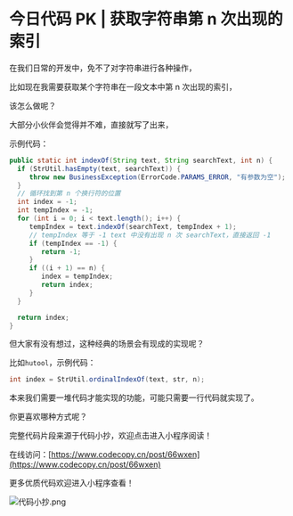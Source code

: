 # 今日代码 PK | 获取字符串第 n 次出现的索引

在我们日常的开发中，免不了对字符串进行各种操作，

比如现在我需要获取某个字符串在一段文本中第 n 次出现的索引，

该怎么做呢？

大部分小伙伴会觉得并不难，直接就写了出来，

示例代码：

```java
public static int indexOf(String text, String searchText, int n) {
  if (StrUtil.hasEmpty(text, searchText)) {
     throw new BusinessException(ErrorCode.PARAMS_ERROR, "有参数为空");
  }
  // 循环找到第 n 个换行符的位置
  int index = -1;
  int tempIndex = -1;
  for (int i = 0; i < text.length(); i++) {
     tempIndex = text.indexOf(searchText, tempIndex + 1);
     // tempIndex 等于 -1 text 中没有出现 n 次 searchText，直接返回 -1
     if (tempIndex == -1) {
        return -1;
     }
     if ((i + 1) == n) {
        index = tempIndex;
        return index;
     }
  }

  return index;
}
```

但大家有没有想过，这种经典的场景会有现成的实现呢？

比如`hutool`，示例代码：

```java
int index = StrUtil.ordinalIndexOf(text, str, n);
```

本来我们需要一堆代码才能实现的功能，可能只需要一行代码就实现了。

你更喜欢哪种方式呢？

完整代码片段来源于代码小抄，欢迎点击进入小程序阅读！

在线访问：[https://www.codecopy.cn/post/66wxen](https://www.codecopy.cn/post/66wxen)

更多优质代码欢迎进入小程序查看！

![代码小抄.png](..%2Fimgs%2F%E4%BB%A3%E7%A0%81%E5%B0%8F%E6%8A%84.png)


